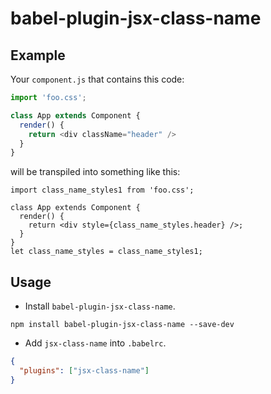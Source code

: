 # babel-plugin-jsx-class-name

## Example

Your `component.js` that contains this code:

```js
import 'foo.css';

class App extends Component {
  render() {
    return <div className="header" />
  }
}
```

will be transpiled into something like this:

```
import class_name_styles1 from 'foo.css';

class App extends Component {
  render() {
    return <div style={class_name_styles.header} />;
  }
}
let class_name_styles = class_name_styles1;
```

## Usage

* Install `babel-plugin-jsx-class-name`.

```
npm install babel-plugin-jsx-class-name --save-dev
```

* Add `jsx-class-name` into `.babelrc`.

```json
{
  "plugins": ["jsx-class-name"]
}
```
